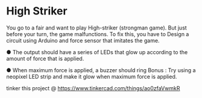 # High Striker
You go to a fair and want to play High-striker
(strongman game). But just before your turn, the game
malfunctions. To fix this, you have to Design a circuit
using Arduino and force sensor that imitates the game.

● The output should have a series of LEDs that
glow up according to the amount of force that is
applied.

● When maximum force is applied, a buzzer
should ring
Bonus : Try using a neopixel LED strip and make it
glow when maximum force is applied.

tinker this project @ https://www.tinkercad.com/things/ao0zfaVwmkR
